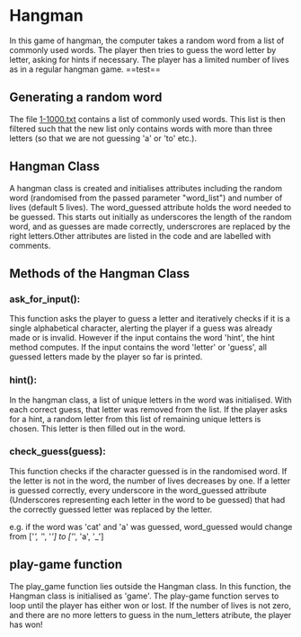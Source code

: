 # Hangman
In this game of hangman, the computer takes a random word from a list of commonly used words. The player then tries to guess the word letter by letter, asking for hints if necessary. The player has a limited number of lives as in a regular hangman game. ==test== 

## Generating a random word
The file [1-1000.txt](https://gist.github.com/deekayen/4148741#file-1-1000-txt) contains a list of commonly used words. This list is then filtered such that the new list only contains words with more than three letters (so that we are not guessing 'a' or 'to' etc.). 

## Hangman Class
A hangman class is created and initialises attributes including the random word (randomised from the passed parameter "word_list") and number of lives (default 5 lives). The word_guessed attribute holds the word needed to be guessed. This starts out initially as underscores the length of the random word, and as guesses are made correctly, underscrores are replaced by the right letters.Other attributes are listed in the code and are labelled with comments.


## Methods of the Hangman Class

### ask_for_input():
This function asks the player to guess a letter and iteratively checks if it is a single alphabetical character, alerting the player if a guess was already made or is invalid.
However if the input contains the word 'hint', the hint method computes. If the input contains the word 'letter' or 'guess', all guessed letters made by the player so far is printed.

### hint():
In the hangman class, a list of unique letters in the word was initialised. With each correct guess, that letter was removed from the list. If the player asks for a hint, a random letter from this list of remaining unique letters is chosen. This letter is then filled out in the word.

### check_guess(guess): 
This function checks if the character guessed is in the randomised word. If the letter is not in the word, the number of lives decreases by one. 
If a letter is guessed correctly, every underscore in the word_guessed attribute (Underscores representing each letter in the word to be guessed) that had the correctly guessed letter was replaced by the letter. 

e.g. if the word was 'cat' and 'a' was guessed, word_guessed would change from ['_', '_', '_']  to ['_', 'a', '_']
    



## play-game function
The play_game function lies outside the Hangman class. In this function, the Hangman class is initialised as 'game'. The play-game function serves to loop until the player has either won or lost. If the number of lives is not zero, and there are no more letters to guess in the num_letters atribute, the player has won!
